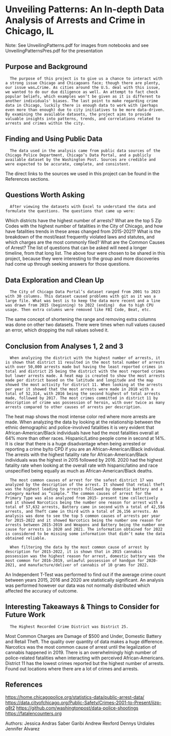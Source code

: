 # Unveiling Patterns: An In-depth Data Analysis of Arrests and Crime in Chicago, IL

Note: See UnveilingPatterns.pdf for images from notebooks and see UnveilingPatternsPres.pdf for the presentation
   
## Purpose and Background
      
      The purpose of this project is to give us a chance to interact with a strong issue Chicago and Chicagoans face; though there are plenty, our issue was…Crime. As cities around the U.S. deal with this issue, we wanted to do our due diligence as well. An attempt to fact check popular beliefs, which examples won’t be given as it is different to another individuals' biases. The last point to make regarding crime data in Chicago, luckily there is enough data to work with (perhaps even more than enough) due to city initiatives to be more data-driven. By examining the available datasets, the project aims to provide valuable insights into patterns, trends, and correlations related to arrests and crimes within the city. 

## Finding and Using Public Data
      
      The data used in the analysis came from public data sources of the Chicago Police Department, Chicago’s Data Portal, and a publicly available dataset by the Washington Post. Sources are credible and were expected to be accurate, complete, and consistent. 
The direct links to the sources we used in this project can be found in the References sections.

## Questions Worth Asking
      
      After viewing the datasets with Excel to understand the data and formulate the questions. The questions that came up were: 
Which districts have the highest number of arrests?
What are the top 5 Zip Codes with the highest number of fatalities in the City of Chicago, and how have fatalities trends in these areas changed from 2015-2021?
What is the breakdown of the most/least frequently violated laws and statutes, and which charges are the most commonly filed?
What are the Common Causes of Arrest?
The list of questions that can be asked will need a longer timeline, from that long list. The above four were chosen to be shared in this project, because they were interesting to the group and more discoveries had come up through seeking answers for those questions. 

## Data Exploration and Clean Up
      
      The City of Chicago Data Portal’s dataset ranged from 2001 to 2023 with 30 columns. This dataset caused problems with git as it was a large file. What was best is to keep the data more recent and a line was drawn from 2015 (beginning) to 2022 (ending)  due to high CPU usage. Then extra columns were removed like FBI Code, Beat, etc. 
The same concept of shortening the range and removing extra columns was done on other two datasets. There were times when null values caused an error, which dropping the null values solved it. 

## Conclusion from Analyses 1, 2 and 3
      
      When analyzing the district with the highest number of arrests, it is shown that district 11 resulted in the most total number of arrests with over 50,000 arrests made but having the least reported crimes in total and district 25 being the district with the most reported crimes but lower arrests made. A heat map is created to show the most arrests made per district based on the latitude and longitude and the map showed the most activity for district 11. When looking at the arrests per year it showed that the most arrests were made in 2018 with a total of 52,314, with 2016 being the second highest of total arrests made, followed by 2017. The most crimes committed in district 11 by description of crime was possession of heroin, with over twice as many arrests compared to other causes of arrests per description.
The heat map shows the most intense color red where more arrests are made.
When analyzing the data by looking at the relationship between the ethnic demographic and police-involved fatalities it is very evident that African-American/Black individuals have had the most fatalities overall at 64% more than other races. Hispanic/Latino people come in second at 14%. It is clear that there is a huge disadvantage when being arrested or reporting a crime by/to CPD if you are an African-American/Black individual. The arrests with the highest fatality rate for African-American/Black individuals was the highest in 2015 followed by 2016. 2020 had the highest fatality rate when looking at the overall rate with hispanic/latino and race unspecified being equally as much as African-American/Black deaths. 

      The most common causes of arrest for the safest district 17 was analyzed by the description of the arrest. It showed that retail theft was the highest leading to arrests followed by domestic battery and a category marked as “simple.” The common causes of arrest for the Primary Type was also analyzed from 2015- present time collectively and it showed Narcotics being the number one reason for arrest with a total of 57,632 arrests, Battery came in second with a total of 42,556 arrests, and Theft came in third with a total of 26,156 arrests. An analysis was done to see the top 5 common causes of arrests per year for 2015-2022 and it showed Narcotics being the number one reason for arrests between 2015-2019 and Weapons and Battery being the number one cause for arrests in 2020 and 2021. The information obtained for 2022 is considered to be missing some information that didn’t make the data obtained reliable.

      When filtering the data by the most common cause of arrest by description for 2015-2022, it is shown that in 2015 cannabis possession was the highest reason for arrest, domestic battery was the most common for 2016-2019, unlawful possession of handgun for 2020-2021, and manufacture/deliver of cannabis of 10 grams for 2022.
An Independent T-Test was performed to find out if the average crime count between years 2015, 2016 and 2020 are statistically significant. An analysis was performed however our data was not normally distributed which affected the accuracy of outcome. 

## Interesting Takeaways & Things to Consider for Future Work
      
      The Highest Recorded Crime District was District 25.
Most Common Charges are Damage of $500 and Under, Domestic Battery and Retail Theft.
The quality over quantity of data makes a huge difference. 
Narcotics was the most common cause of arrest until the legalization of cannabis happened in 2019.
There is an overwhelmingly high number of police-related fatalities when interacting with perceived African-Americans.
District 11 has the lowest crimes reported but the highest number of arrests.
Found out locations where there are a lot of crimes and arrests.

## References

https://home.chicagopolice.org/statistics-data/public-arrest-data/
https://data.cityofchicago.org/Public-Safety/Crimes-2001-to-Present/ijzp-q8t2
https://github.com/washingtonpost/data-police-shootings
https://fatalencounters.org


Authors: 
Jessica Andras
Saber Garibi
Andrew Rexford
Dennys Urdiales
Jennifer Alvarez




